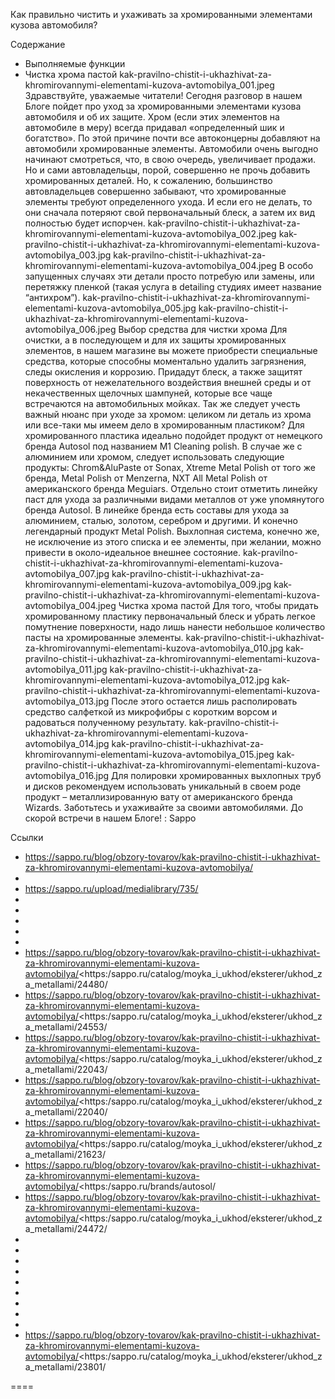 Как правильно чистить и ухаживать за хромированными элементами кузова автомобиля?

Содержание 
- Выполняемые функции 
- Чистка хрома пастой 
kak-pravilno-chistit-i-ukhazhivat-za-khromirovannymi-elementami-kuzova-avtomobilya_001.jpeg Здравствуйте, уважаемые читатели! Сегодня разговор в нашем Блоге пойдет про уход за хромированными элементами кузова автомобиля и об их защите. Хром (если этих элементов на автомобиле в меру) всегда придавал «определенный шик и богатство». По этой причине почти все автоконцерны добавляют на автомобили хромированные элементы. Автомобили очень выгодно начинают смотреться, что, в свою очередь, увеличивает продажи. Но и сами автовладельцы, порой, совершенно не прочь добавить хромированных деталей. Но, к сожалению, большинство автовладельцев совершенно забывают, что хромированные элементы требуют определенного ухода. И если его не делать, то они сначала потеряют свой первоначальный блеск, а затем их вид полностью будет испорчен. kak-pravilno-chistit-i-ukhazhivat-za-khromirovannymi-elementami-kuzova-avtomobilya_002.jpeg kak-pravilno-chistit-i-ukhazhivat-za-khromirovannymi-elementami-kuzova-avtomobilya_003.jpg kak-pravilno-chistit-i-ukhazhivat-za-khromirovannymi-elementami-kuzova-avtomobilya_004.jpeg
В особо запущенных случаях эти детали просто потребую или замены, или перетяжку пленкой (такая услуга в detailing студиях имеет название “антихром”). kak-pravilno-chistit-i-ukhazhivat-za-khromirovannymi-elementami-kuzova-avtomobilya_005.jpg
kak-pravilno-chistit-i-ukhazhivat-za-khromirovannymi-elementami-kuzova-avtomobilya_006.jpeg
Выбор средства для чистки хрома
Для очистки, а в последующем и для их защиты хромированных элементов, в нашем магазине вы можете приобрести специальные средства, которые способны моментально удалить загрязнения, следы окисления и коррозию. Придадут блеск, а также защитят поверхность от нежелательного воздействия внешней среды и от некачественных щелочных шампуней, которые все чаще встречаются на автомобильных мойках. 
Так же следует учесть важный нюанс при уходе за хромом: целиком ли деталь из хрома или все-таки мы имеем дело в хромированным пластиком?
Для хромированного пластика идеально подойдет продукт от немецкого бренда Autosol под названием M1 Cleaning polish. В случае же с алюминием или хромом, следует использовать следующие продукты: Chrom&AluPaste от Sonax, Xtreme Metal Polish от того же бренда, Metal Polish от Menzerna, NXT All Metal Polish от американского бренда Meguiars. 
Отдельно стоит отметить линейку паст для ухода за различными видами металлов от уже упомянутого бренда Autosol. В линейке бренда есть составы для ухода за алюминием, сталью, золотом, серебром и другими. И конечно легендарный продукт Metal Polish. Выхлопная система, конечно же, не исключение из этого списка и ее элементы, при желании, можно привести в около-идеальное внешнее состояние. 
kak-pravilno-chistit-i-ukhazhivat-za-khromirovannymi-elementami-kuzova-avtomobilya_007.jpg kak-pravilno-chistit-i-ukhazhivat-za-khromirovannymi-elementami-kuzova-avtomobilya_009.jpg kak-pravilno-chistit-i-ukhazhivat-za-khromirovannymi-elementami-kuzova-avtomobilya_004.jpeg
Чистка хрома пастой
Для того, чтобы придать хромированному пластику первоначальный блеск и убрать легкое помутнение поверхности, надо лишь нанести небольшое количество пасты на хромированные элементы. 
kak-pravilno-chistit-i-ukhazhivat-za-khromirovannymi-elementami-kuzova-avtomobilya_010.jpg kak-pravilno-chistit-i-ukhazhivat-za-khromirovannymi-elementami-kuzova-avtomobilya_011.jpg kak-pravilno-chistit-i-ukhazhivat-za-khromirovannymi-elementami-kuzova-avtomobilya_012.jpg kak-pravilno-chistit-i-ukhazhivat-za-khromirovannymi-elementami-kuzova-avtomobilya_013.jpg
После этого остается лишь располировать средство салфеткой из микрофибры с коротким ворсом и радоваться полученному результату. 
kak-pravilno-chistit-i-ukhazhivat-za-khromirovannymi-elementami-kuzova-avtomobilya_014.jpg kak-pravilno-chistit-i-ukhazhivat-za-khromirovannymi-elementami-kuzova-avtomobilya_015.jpeg kak-pravilno-chistit-i-ukhazhivat-za-khromirovannymi-elementami-kuzova-avtomobilya_016.jpg Для полировки хромированных выхлопных труб и дисков рекомендуем использовать уникальный в своем роде продукт – металлизированную вату от американского бренда Wizards. Заботьтесь и ухаживайте за своими автомобилями. До скорой встречи в нашем Блоге! 
: Sappo

Ссылки
- https://sappo.ru/blog/obzory-tovarov/kak-pravilno-chistit-i-ukhazhivat-za-khromirovannymi-elementami-kuzova-avtomobilya/
- 
- https://sappo.ru/upload/medialibrary/735/
- 
- 
- 
- 
- 
- https://sappo.ru/blog/obzory-tovarov/kak-pravilno-chistit-i-ukhazhivat-za-khromirovannymi-elementami-kuzova-avtomobilya/<https:/sappo.ru/catalog/moyka_i_ukhod/eksterer/ukhod_za_metallami/24480/
- https://sappo.ru/blog/obzory-tovarov/kak-pravilno-chistit-i-ukhazhivat-za-khromirovannymi-elementami-kuzova-avtomobilya/<https:/sappo.ru/catalog/moyka_i_ukhod/eksterer/ukhod_za_metallami/24553/
- https://sappo.ru/blog/obzory-tovarov/kak-pravilno-chistit-i-ukhazhivat-za-khromirovannymi-elementami-kuzova-avtomobilya/<https:/sappo.ru/catalog/moyka_i_ukhod/eksterer/ukhod_za_metallami/22043/
- https://sappo.ru/blog/obzory-tovarov/kak-pravilno-chistit-i-ukhazhivat-za-khromirovannymi-elementami-kuzova-avtomobilya/<https:/sappo.ru/catalog/moyka_i_ukhod/eksterer/ukhod_za_metallami/22040/
- https://sappo.ru/blog/obzory-tovarov/kak-pravilno-chistit-i-ukhazhivat-za-khromirovannymi-elementami-kuzova-avtomobilya/<https:/sappo.ru/catalog/moyka_i_ukhod/eksterer/ukhod_za_metallami/21623/
- https://sappo.ru/blog/obzory-tovarov/kak-pravilno-chistit-i-ukhazhivat-za-khromirovannymi-elementami-kuzova-avtomobilya/<https:/sappo.ru/brands/autosol/
- https://sappo.ru/blog/obzory-tovarov/kak-pravilno-chistit-i-ukhazhivat-za-khromirovannymi-elementami-kuzova-avtomobilya/<https:/sappo.ru/catalog/moyka_i_ukhod/eksterer/ukhod_za_metallami/24472/
- 
- 
- 
- 
- 
- 
- 
- 
- 
- https://sappo.ru/blog/obzory-tovarov/kak-pravilno-chistit-i-ukhazhivat-za-khromirovannymi-elementami-kuzova-avtomobilya/<https:/sappo.ru/catalog/moyka_i_ukhod/eksterer/ukhod_za_metallami/23801/

====